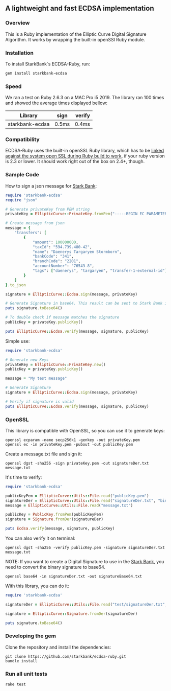 ## A lightweight and fast ECDSA implementation

### Overview

This is a Ruby implementation of the Elliptic Curve Digital Signature Algorithm. It works by wrapping the built-in openSSl Ruby module.

### Installation

To install StarkBank`s ECDSA-Ruby, run:

```sh
gem install starkbank-ecdsa
```

### Speed

We ran a test on Ruby 2.6.3 on a MAC Pro i5 2019. The library ran 100 times and showed the average times displayed bellow:

| Library            | sign          | verify  |
| ------------------ |:-------------:| -------:|
| starkbank-ecdsa    |     0.5ms     | 0.4ms  |


### Compatibility

ECDSA-Ruby uses the built-in openSSL Ruby library, which has to be [linked against the system open SSL during Ruby build to work](https://docs.ruby-lang.org/en/2.3.0/OpenSSL.html), if your ruby version is 2.3 or lower. It should work right out of the box on 2.4+, though.


### Sample Code

How to sign a json message for [Stark Bank]:

```ruby
require 'starkbank-ecdsa'
require "json"

# Generate privateKey from PEM string
privateKey = EllipticCurve::PrivateKey.fromPem("-----BEGIN EC PARAMETERS-----\nBgUrgQQACg==\n-----END EC PARAMETERS-----\n-----BEGIN EC PRIVATE KEY-----\nMHQCAQEEIODvZuS34wFbt0X53+P5EnSj6tMjfVK01dD1dgDH02RzoAcGBSuBBAAK\noUQDQgAE/nvHu/SQQaos9TUljQsUuKI15Zr5SabPrbwtbfT/408rkVVzq8vAisbB\nRmpeRREXj5aog/Mq8RrdYy75W9q/Ig==\n-----END EC PRIVATE KEY-----\n")

# Create message from json
message = {
    "transfers": [
        {
            "amount": 100000000,
            "taxId": "594.739.480-42",
            "name": "Daenerys Targaryen Stormborn",
            "bankCode": "341",
            "branchCode": "2201",
            "accountNumber": "76543-8",
            "tags": ["daenerys", "targaryen", "transfer-1-external-id"]
        }
    ]
}.to_json

signature = EllipticCurve::Ecdsa.sign(message, privateKey)

# Generate Signature in base64. This result can be sent to Stark Bank in header as Digital-Signature parameter
puts signature.toBase64()

# To double check if message matches the signature
publicKey = privateKey.publicKey()

puts EllipticCurve::Ecdsa.verify(message, signature, publicKey)
```

Simple use:

```ruby
require 'starkbank-ecdsa'

# Generate new Keys
privateKey = EllipticCurve::PrivateKey.new()
publicKey = privateKey.publicKey()

message = "My test message"

# Generate Signature
signature = EllipticCurve::Ecdsa.sign(message, privateKey)

# Verify if signature is valid
puts EllipticCurve::Ecdsa.verify(message, signature, publicKey)
```

### OpenSSL

This library is compatible with OpenSSL, so you can use it to generate keys:

```
openssl ecparam -name secp256k1 -genkey -out privateKey.pem
openssl ec -in privateKey.pem -pubout -out publicKey.pem
```

Create a message.txt file and sign it:

```
openssl dgst -sha256 -sign privateKey.pem -out signatureDer.txt message.txt
```

It's time to verify:

```ruby
require 'starkbank-ecdsa'

publicKeyPem = EllipticCurve::Utils::File.read("publicKey.pem")
signatureDer = EllipticCurve::Utils::File.read("signatureDer.txt", "binary")
message = EllipticCurve::Utils::File.read("message.txt")

publicKey = PublicKey.fromPem(publicKeyPem)
signature = Signature.fromDer(signatureDer)

puts Ecdsa.verify(message, signature, publicKey)
```

You can also verify it on terminal:

```
openssl dgst -sha256 -verify publicKey.pem -signature signatureDer.txt message.txt
```

NOTE: If you want to create a Digital Signature to use in the [Stark Bank], you need to convert the binary signature to base64.

```
openssl base64 -in signatureDer.txt -out signatureBase64.txt
```

With this library, you can do it:

```ruby
require 'starkbank-ecdsa'

signatureDer = EllipticCurve::Utils::File.read("test/signatureDer.txt", "binary")

signature = EllipticCurve::Signature.fromDer(signatureDer)

puts signature.toBase64()
```

### Developing the gem

Clone the repository and install the dependencies:

```
git clone https://github.com/starkbank/ecdsa-ruby.git
bundle install
```

### Run all unit tests

```
rake test
```

[Stark Bank]: https://starkbank.com

